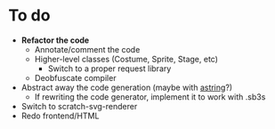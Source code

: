 # To do
- **Refactor the code**
	- Annotate/comment the code
	- Higher-level classes (Costume, Sprite, Stage, etc)
		- Switch to a proper request library
	- Deobfuscate compiler
- Abstract away the code generation (maybe with [astring](https://github.com/davidbonnet/astring)?)
	- If rewriting the code generator, implement it to work with .sb3s
- Switch to scratch-svg-renderer
- Redo frontend/HTML